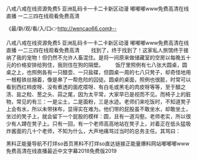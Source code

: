 八戒八戒在线资源免费5
亚洲乱码卡一卡二卡新区动漫
嘟嘟嘟www免费高清在线直播
一二三四在线观看免费高清


《最/新/观/看/入/口👉http://wencao66.com》--

八戒八戒在线资源免费5
亚洲乱码卡一卡二卡新区动漫
嘟嘟嘟www免费高清在线直播
一二三四在线观看免费高清
　　找到了，终于找到了！这家私人旅馆终于接纳了我的宠物！但仍然不允许人畜混住。是将一间原来做储藏室的空房以每晚五十元的价格安排给狗住，我则住在狗的隔壁。
　　饭厅里照例有七八张大圆桌，圆桌之上，也照例各有一只醋壶、一只盐碟，但圆桌一周的七八只凳子，却奇怪地用一根粗铁丝捆着，像是串了一帮危险的囚徒。圆桌的桌面，照例也很脏，时常可以看到西红柿皮呀、没有煮透的面疙瘩呀、有白毛或黑毛的肉皮呀等等，至于醋之渍、盐之粒、葱之头、蒜之尾，因为太平常，大家早已是视而不见。而椅子上的脏物，常见的有三：一是尘土，二是面粉，三是水迹。老师们来吃饭时，不知道凳子上会有水，所以未带抹布，显得实在难为。他们带的屁股虽不敢坐水，却敢坐土，坐过的凳子上，就会留下一个屁股的模样：圆，且有一道沟壑。老师老实，所以很少有人蹲在凳子上。只有一回，有一个老师高高地站在凳子上，对着正在低头猛吸炸酱面的几十个老师，不知为什么，大声地痛骂过当时的总务主任。其骂曰：





黑料正能量导航不打烊so首页黑料不打烊so直达链接正能量爆料网站嘟嘟嘟www免费高清在线直播最近中文字幕2018免费版2019
